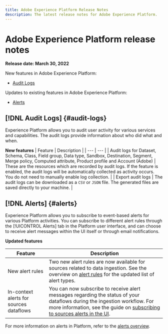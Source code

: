```yaml
---
title: Adobe Experience Platform Release Notes
description: The latest release notes for Adobe Experience Platform.
---
```

# Adobe Experience Platform release notes 

**Release date: March 30, 2022**

New features in Adobe Experience Platform:

- [Audit Logs](#audit-logs)

Updates to existing features in Adobe Experience Platform:

- [Alerts](#alerts)

## [!DNL Audit Logs] {#audit-logs}

Experience Platform allows you to audit user activity for various services and capabilities. The audit logs provide information about who did what and when.

**New features**
| Feature | Description |
| --- | --- |
| Audit logs for Dataset, Schema, Class, Field group, Data type, Sandbox, Destination, Segment, Merge policy, Computed attribute, Product profile and Account (Adobe) | These are the resources which are recorded by audit logs. If the feature is enabled, the audit logs will be automatically collected as activity occurs. You do not need to manually enable log collection. |
| Export audit logs | The audit logs can be downloaded as a `CSV` or `JSON` file. The generated files are saved directly to your machine.  |

## [!DNL Alerts] {#alerts}

Experience Platform allows you to subscribe to event-based alerts for various Platform activities. You can subscribe to different alert rules through the [!UICONTROL Alerts] tab in the Platform user interface, and can choose to receive alert messages within the UI itself or through email notifications.

**Updated features**

| Feature | Description |
| --- | --- |
| New alert rules | Two new alert rules are now available for sources related to data ingestion. See the overview on [alert rules](../../observability/alerts/rules.md) for the updated list of alert types. |
| In-context alerts for sources dataflows | You can now subscribe to receive alert messages regarding the status of your dataflows during the ingestion workflow. For more information, see the guide on [subscribing to sources alerts in the UI](../../sources/tutorials/ui/alerts.md). |

For more information on alerts in Platform, refer to the [alerts overview](../../observability/alerts/overview.md).
